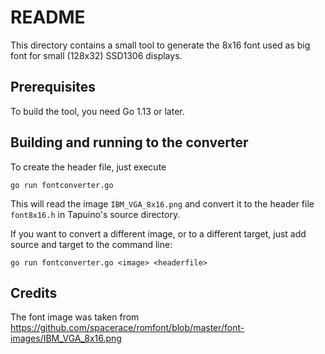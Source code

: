 # README

This directory contains a small tool to generate the 8x16 font used as big font
for small (128x32) SSD1306 displays.

## Prerequisites
To build the tool, you need Go 1.13 or later.

## Building and running to the converter
To create the header file, just execute
```
go run fontconverter.go
```

This will read the image `IBM_VGA_8x16.png` and convert it to the header file 
`font8x16.h` in Tapuino's source directory.

If you want to convert a different image, or to a different target, just add 
source and target to the command line:
```
go run fontconverter.go <image> <headerfile>
```
 
 ## Credits
The font image was taken from https://github.com/spacerace/romfont/blob/master/font-images/IBM_VGA_8x16.png

